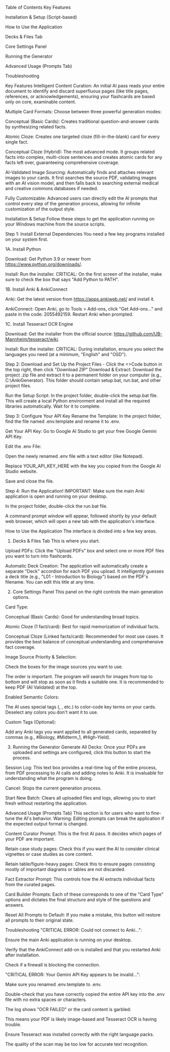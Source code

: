Table of Contents
Key Features

Installation & Setup (Script-based)

How to Use the Application

Decks & Files Tab

Core Settings Panel

Running the Generator

Advanced Usage (Prompts Tab)

Troubleshooting

Key Features
Intelligent Content Curation: An initial AI pass reads your entire document to identify and discard superfluous pages (like title pages, references, or acknowledgements), ensuring your flashcards are based only on core, examinable content.

Multiple Card Formats: Choose between three powerful generation modes:

Conceptual (Basic Cards): Creates traditional question-and-answer cards by synthesizing related facts.

Atomic Cloze: Creates one targeted cloze (fill-in-the-blank) card for every single fact.

Conceptual Cloze (Hybrid): The most advanced mode. It groups related facts into complex, multi-cloze sentences and creates atomic cards for any facts left over, guaranteeing comprehensive coverage.

AI-Validated Image Sourcing: Automatically finds and attaches relevant images to your cards. It first searches the source PDF, validating images with an AI vision model, and then falls back to searching external medical and creative commons databases if needed.

Fully Customizable: Advanced users can directly edit the AI prompts that control every step of the generation process, allowing for infinite customization of the output style.


Installation & Setup 
Follow these steps to get the application running on your Windows machine from the source scripts.

Step 1: Install External Dependencies
You need a few key programs installed on your system first.

1A. Install Python

Download: Get Python 3.9 or newer from https://www.python.org/downloads/.

Install: Run the installer. CRITICAL: On the first screen of the installer, make sure to check the box that says "Add Python to PATH".

1B. Install Anki & AnkiConnect

Anki: Get the latest version from https://apps.ankiweb.net/ and install it.

AnkiConnect: Open Anki, go to Tools > Add-ons, click "Get Add-ons..." and paste in the code: 2055492159. Restart Anki when prompted.

1C. Install Tesseract OCR Engine

Download: Get the installer from the official source: https://github.com/UB-Mannheim/tesseract/wiki.

Install: Run the installer. CRITICAL: During installation, ensure you select the languages you need (at a minimum, "English" and "OSD").

Step 2: Download and Set Up the Project Files - Click the <>Code button in the top right, then click "Download ZIP"
Download & Extract: Download the project .zip file and extract it to a permanent folder on your computer (e.g., C:\AnkiGenerator). This folder should contain setup.bat, run.bat, and other project files.

Run the Setup Script: In the project folder, double-click the setup.bat file. This will create a local Python environment and install all the required libraries automatically. Wait for it to complete.

Step 3: Configure Your API Key
Rename the Template: In the project folder, find the file named .env.template and rename it to .env.

Get Your API Key: Go to Google AI Studio to get your free Google Gemini API Key.

Edit the .env File:

Open the newly renamed .env file with a text editor (like Notepad).

Replace YOUR_API_KEY_HERE with the key you copied from the Google AI Studio website.

Save and close the file.

Step 4: Run the Application!
IMPORTANT: Make sure the main Anki application is open and running on your desktop.

In the project folder, double-click the run.bat file.

A command prompt window will appear, followed shortly by your default web browser, which will open a new tab with the application's interface.

How to Use the Application
The interface is divided into a few key areas.

1. Decks & Files Tab
This is where you start.

Upload PDFs: Click the "Upload PDFs" box and select one or more PDF files you want to turn into flashcards.

Automatic Deck Creation: The application will automatically create a separate "Deck" accordion for each PDF you upload. It intelligently guesses a deck title (e.g., "L01 - Introduction to Biology") based on the PDF's filename. You can edit this title at any time.

2. Core Settings Panel
This panel on the right controls the main generation options.

Card Type:

Conceptual (Basic Cards): Good for understanding broad topics.

Atomic Cloze (1 fact/card): Best for rapid memorization of individual facts.

Conceptual Cloze (Linked facts/card): Recommended for most use cases. It provides the best balance of conceptual understanding and comprehensive fact coverage.

Image Source Priority & Selection:

Check the boxes for the image sources you want to use.

The order is important. The program will search for images from top to bottom and will stop as soon as it finds a suitable one. It is recommended to keep PDF (AI Validated) at the top.

Enabled Semantic Colors:

The AI uses special tags (<pos>, <neg>, etc.) to color-code key terms on your cards. Deselect any colors you don't want it to use.

Custom Tags (Optional):

Add any Anki tags you want applied to all generated cards, separated by commas (e.g., #Biology, #Midterm_1, #High-Yield).

3. Running the Generator
Generate All Decks: Once your PDFs are uploaded and settings are configured, click this button to start the process.

Session Log: This text box provides a real-time log of the entire process, from PDF processing to AI calls and adding notes to Anki. It is invaluable for understanding what the program is doing.

Cancel: Stops the current generation process.

Start New Batch: Clears all uploaded files and logs, allowing you to start fresh without restarting the application.

Advanced Usage (Prompts Tab)
This section is for users who want to fine-tune the AI's behavior. Warning: Editing prompts can break the application if the expected output format is changed.

Content Curator Prompt: This is the first AI pass. It decides which pages of your PDF are important.

Retain case study pages: Check this if you want the AI to consider clinical vignettes or case studies as core content.

Retain table/figure-heavy pages: Check this to ensure pages consisting mostly of important diagrams or tables are not discarded.

Fact Extractor Prompt: This controls how the AI extracts individual facts from the curated pages.

Card Builder Prompts: Each of these corresponds to one of the "Card Type" options and dictates the final structure and style of the questions and answers.

Reset All Prompts to Default: If you make a mistake, this button will restore all prompts to their original state.

Troubleshooting
"CRITICAL ERROR: Could not connect to Anki...":

Ensure the main Anki application is running on your desktop.

Verify that the AnkiConnect add-on is installed and that you restarted Anki after installation.

Check if a firewall is blocking the connection.

"CRITICAL ERROR: Your Gemini API Key appears to be invalid...":

Make sure you renamed .env.template to .env.

Double-check that you have correctly copied the entire API key into the .env file with no extra spaces or characters.

The log shows "OCR FAILED" or the card content is garbled:

This means your PDF is likely image-based and Tesseract OCR is having trouble.

Ensure Tesseract was installed correctly with the right language packs.

The quality of the scan may be too low for accurate text recognition.
